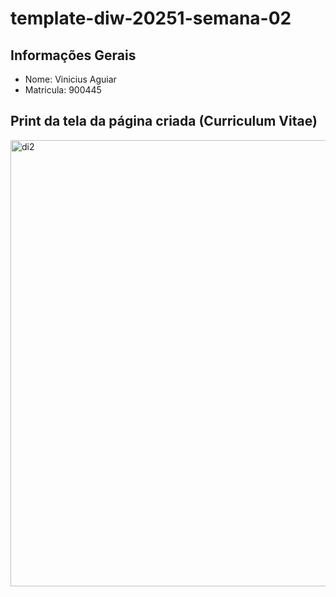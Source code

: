 # template-diw-20251-semana-02

## Informações Gerais
- Nome: Vinicius Aguiar
- Matricula: 900445

## Print da tela da página criada (Curriculum Vitae)

<img width="915" height="714" alt="di2" src="https://github.com/user-attachments/assets/69e66066-fdd9-41e2-9b3b-ac42936d538f" />
